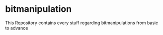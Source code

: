 # bitmanipulation

This Repository contains every stuff regarding bitmanipulations from basic to advance